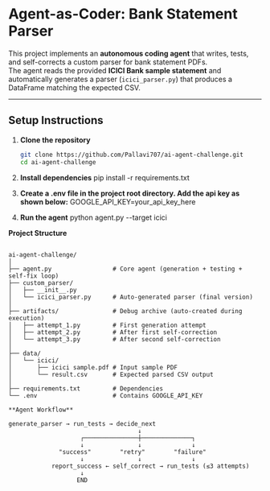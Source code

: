 #  Agent-as-Coder: Bank Statement Parser

This project implements an **autonomous coding agent** that writes, tests, and self-corrects a custom parser for bank statement PDFs.  
The agent reads the provided **ICICI Bank sample statement** and automatically generates a parser (`icici_parser.py`) that produces a DataFrame matching the expected CSV.

---

## Setup Instructions

1. **Clone the repository**
   ```bash
   git clone https://github.com/Pallavi707/ai-agent-challenge.git
   cd ai-agent-challenge

2. **Install dependencies**
    pip install -r requirements.txt

3. **Create a .env file in the project root directory. Add the api key as shown below:**
    GOOGLE_API_KEY=your_api_key_here

4. **Run the agent**
    python agent.py --target icici

**Project Structure**

```text

ai-agent-challenge/
│
├── agent.py                 # Core agent (generation + testing + self-fix loop)
├── custom_parser/
│   ├── __init__.py
│   └── icici_parser.py      # Auto-generated parser (final version)
│
├── artifacts/               # Debug archive (auto-created during execution)
│   ├── attempt_1.py         # First generation attempt
│   ├── attempt_2.py         # After first self-correction
│   └── attempt_3.py         # After second self-correction
│
├── data/
│   └── icici/
│       ├── icici sample.pdf # Input sample PDF
│       └── result.csv       # Expected parsed CSV output
│
├── requirements.txt         # Dependencies
└── .env                     # Contains GOOGLE_API_KEY

```
```
**Agent Workflow**

generate_parser → run_tests → decide_next 
                                    ↓
                    ┌───────────────┼──────────────┐
                    ↓               ↓              ↓
              "success"        "retry"        "failure"
                    ↓               ↓              ↓
            report_success ← self_correct → run_tests (≤3 attempts)
                    ↓
                   END
```
